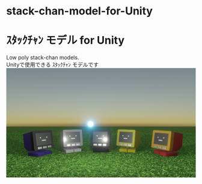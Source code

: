 # stack-chan-model-for-Unity  
# ｽﾀｯｸﾁｬﾝ モデル for Unity  
 Low poly stack-chan models.  
 Unityで使用できる ｽﾀｯｸﾁｬﾝ モデルです  　
[![stack-chan models](./img/models.png)](https://youtu.be/mqOYWtEOvC0)

